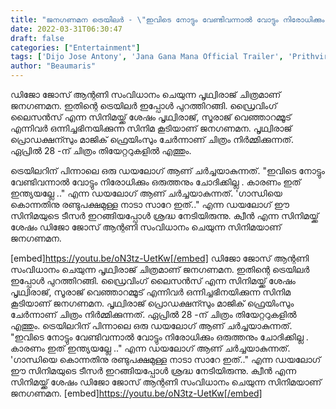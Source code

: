 ```yaml
---
title: "ജനഗണമന ട്രെയിലർ - \"ഇവിടെ നോട്ടും വേണ്ടിവന്നാൽ വോട്ടും നിരോധിക്കും ഒരുത്തനും ചോദിക്കില്ല, കാരണം ഇത് ഇന്ത്യയല്ലേ ..\""
date: 2022-03-31T06:30:47
draft: false
categories: ["Entertainment"]
tags: ['Dijo Jose Antony', 'Jana Gana Mana Official Trailer', 'Prithviraj Sukumaran', 'Suraj Venjaramoodu']
author: "Beaumaris"
---
```


ഡിജോ ജോസ് ആന്റണി സംവിധാനം ചെയുന്ന പൃഥ്വിരാജ് ചിത്രമാണ് ജനഗണമന. ഇതിന്റെ ട്രെയിലർ ഇപ്പോൾ പുറത്തിറങ്ങി. ഡ്രൈവിംഗ് ലൈസൻസ് എന്ന സിനിമയ്ക്ക് ശേഷം പൃഥ്വിരാജ്, സൂരാജ് വെഞ്ഞാറമ്മൂട് എന്നിവർ ഒന്നിച്ചഭിനയിക്കുന്ന സിനിമ കൂടിയാണ് ജനഗണമന. പൃഥ്വിരാജ് പ്രൊഡക്ഷന്സും മാജിക് ഫ്രെയിംസും ചേർന്നാണ് ചിത്രം നിർമ്മിക്കുന്നത്. ഏപ്രിൽ 28 -ന് ചിത്രം തിയേറ്ററുകളിൽ എത്തും.

ട്രെയിലറിന് പിന്നാലെ ഒരു ഡയലോഗ് ആണ് ചർച്ചയാകുന്നത്. "ഇവിടെ നോട്ടും വേണ്ടിവന്നാൽ വോട്ടും നിരോധിക്കും ഒരുത്തനും ചോദിക്കില്ല . കാരണം ഇത് ഇന്ത്യയല്ലേ .." എന്ന ഡയലോഗ് ആണ് ചർച്ചയാകുന്നത്. 'ഗാന്ധിയെ കൊന്നതിനു രണ്ടുപക്ഷമുള്ള നാടാ സാറേ ഇത്.." എന്ന ഡയലോഗ് ഈ സിനിമയുടെ ടീസർ ഇറങ്ങിയപ്പോൾ ശ്രദ്ധ നേടിയിരുന്നു. ക്വീൻ എന്ന സിനിമയ്ക്ക് ശേഷം ഡിജോ ജോസ് ആന്റണി സംവിധാനം ചെയുന്ന സിനിമയാണ് ജനഗണമന.

[embed]https://youtu.be/oN3tz-UetKw[/embed]
ഡിജോ ജോസ് ആന്റണി സംവിധാനം ചെയുന്ന പൃഥ്വിരാജ് ചിത്രമാണ് ജനഗണമന. ഇതിന്റെ ട്രെയിലർ ഇപ്പോൾ പുറത്തിറങ്ങി. ഡ്രൈവിംഗ് ലൈസൻസ് എന്ന സിനിമയ്ക്ക് ശേഷം പൃഥ്വിരാജ്, സൂരാജ് വെഞ്ഞാറമ്മൂട് എന്നിവർ ഒന്നിച്ചഭിനയിക്കുന്ന സിനിമ കൂടിയാണ് ജനഗണമന. പൃഥ്വിരാജ് പ്രൊഡക്ഷന്സും മാജിക് ഫ്രെയിംസും ചേർന്നാണ് ചിത്രം നിർമ്മിക്കുന്നത്. ഏപ്രിൽ 28 -ന് ചിത്രം തിയേറ്ററുകളിൽ എത്തും. ട്രെയിലറിന് പിന്നാലെ ഒരു ഡയലോഗ് ആണ് ചർച്ചയാകുന്നത്. "ഇവിടെ നോട്ടും വേണ്ടിവന്നാൽ വോട്ടും നിരോധിക്കും ഒരുത്തനും ചോദിക്കില്ല . കാരണം ഇത് ഇന്ത്യയല്ലേ .." എന്ന ഡയലോഗ് ആണ് ചർച്ചയാകുന്നത്. 'ഗാന്ധിയെ കൊന്നതിനു രണ്ടുപക്ഷമുള്ള നാടാ സാറേ ഇത്.." എന്ന ഡയലോഗ് ഈ സിനിമയുടെ ടീസർ ഇറങ്ങിയപ്പോൾ ശ്രദ്ധ നേടിയിരുന്നു. ക്വീൻ എന്ന സിനിമയ്ക്ക് ശേഷം ഡിജോ ജോസ് ആന്റണി സംവിധാനം ചെയുന്ന സിനിമയാണ് ജനഗണമന. [embed]https://youtu.be/oN3tz-UetKw[/embed]
